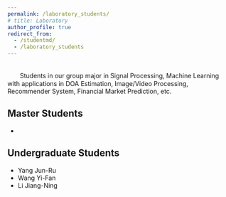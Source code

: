 ```yaml
---
permalink: /laboratory_students/
# title: Laboratory
author_profile: true
redirect_from: 
  - /studentmd/
  - /laboratory_students
---
```


<br />
　　Students in our group major in Signal Processing, Machine Learning with applications in DOA Estimation, Image/Video Processing, Recommender System, Financial Market Prediction, etc.


  
Master Students
--------
* 


Undergraduate Students
--------
* Yang Jun-Ru
* Wang Yi-Fan
* Li Jiang-Ning

